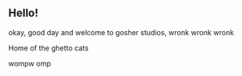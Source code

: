 ## Hello!
okay, good day and welcome to gosher studios, wronk wronk wronk

Home of the ghetto cats

wompw omp
